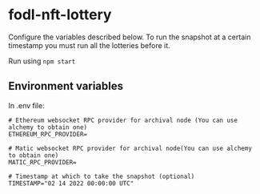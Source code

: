# fodl-nft-lottery

Configure the variables described below. To run the snapshot at a certain timestamp you must run all the lotteries before it.

Run using `npm start`

## Environment variables

In .env file:

```
# Ethereum websocket RPC provider for archival node (You can use alchemy to obtain one)
ETHEREUM_RPC_PROVIDER=

# Matic websocket RPC provider for archival node(You can use alchemy to obtain one)
MATIC_RPC_PROVIDER=

# Timestamp at which to take the snapshot (optional)
TIMESTAMP="02 14 2022 00:00:00 UTC"
```
